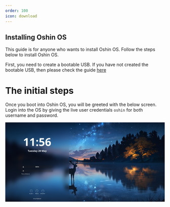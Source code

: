 ```yaml
---
order: 100
icon: download
---
```


## Installing Oshin OS
This guide is for anyone who wants to install Oshin OS. Follow the steps below to install Oshin OS.

First, you need to create a bootable USB. If you have not created the bootable USB, then please check the guide [here](https://oshin-os-official.github.io/guides/boot-oshin-os/create-bootable-usb/)

# The initial steps
Once you boot into Oshin OS, you will be greeted with the below screen. Login into the OS by giving the live user credentials ``oshin`` for both username and password. 

![](static/oshin/lockscreen.png)

